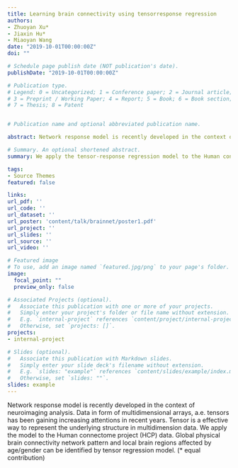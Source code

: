 ```yaml
---
title: Learning brain connectivity using tensorresponse regression
authors:
- Zhuoyan Xu*
- Jiaxin Hu*
- Miaoyan Wang
date: "2019-10-01T00:00:00Z"
doi: ""

# Schedule page publish date (NOT publication's date).
publishDate: "2019-10-01T00:00:00Z"

# Publication type.
# Legend: 0 = Uncategorized; 1 = Conference paper; 2 = Journal article;
# 3 = Preprint / Working Paper; 4 = Report; 5 = Book; 6 = Book section;
# 7 = Thesis; 8 = Patent


# Publication name and optional abbreviated publication name.

abstract: Network response model is recently developed in the context of neuroimaging analysis. Data in form of multidimensional arrays, a.e. tensors has been gaining increasing attentions in recent years. Tensor is a effective way to represent the underlying structure in multidimension data. We apply the model to the Human connectome project (HCP) data. Global physical brain connectivity network pattern and local brain regions affected by age/gender can be identified by tensor regression model.  (* equal contribution)

# Summary. An optional shortened abstract.
summary: We apply the tensor-response regression model to the Human connectome project (HCP) data. Global physical brain connectivity network pattern and local brain regions affected by age/gender can be identified by tensor regression model.

tags:
- Source Themes
featured: false

links:
url_pdf: ''
url_code: ''
url_dataset: ''
url_poster: 'content/talk/brainnet/poster1.pdf'
url_project: ''
url_slides: ''
url_source: ''
url_video: ''

# Featured image
# To use, add an image named `featured.jpg/png` to your page's folder. 
image:
  focal_point: ""
  preview_only: false

# Associated Projects (optional).
#   Associate this publication with one or more of your projects.
#   Simply enter your project's folder or file name without extension.
#   E.g. `internal-project` references `content/project/internal-project/index.md`.
#   Otherwise, set `projects: []`.
projects:
- internal-project

# Slides (optional).
#   Associate this publication with Markdown slides.
#   Simply enter your slide deck's filename without extension.
#   E.g. `slides: "example"` references `content/slides/example/index.md`.
#   Otherwise, set `slides: ""`.
slides: example
---
```


Network response model is recently developed in the context of neuroimaging analysis. Data in form of multidimensional arrays, a.e. tensors has been gaining increasing attentions in recent years. Tensor is a effective way to represent the underlying structure in multidimension data. We apply the model to the Human connectome project (HCP) data. Global physical brain connectivity network pattern and local brain regions affected by age/gender can be identified by tensor regression model.  (* equal contribution)

